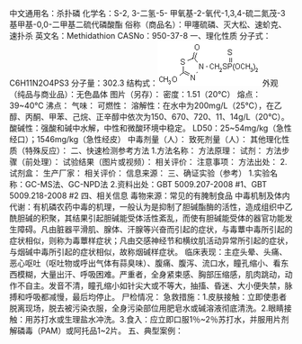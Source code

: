 中文通用名：杀扑磷
化学名：S-2, 3-二氢-5- 甲氧基-2-氧代-1,3,4-硫二氮茂-3基甲基-0,0-二甲基二硫代磷酸酯
俗称（商品名）：甲噻硫磷、灭大松、速蚧克、速扑杀
英文名：Methidathion
CASNo：950-37-8
一、理化性质
分子式：C6H11N2O4PS3
分子量：302.3
结构式：![结构式](./assets/duwu/杀扑磷/@0结构式.gif)
外观（纯品与商业品）：无色晶体
图片（另存）：
密度：1.51（20℃）
熔点：39~40℃
沸点：
气味：
可燃性：
溶解性：在水中为200mg/L（25℃），在乙醇、丙酮、甲苯、己烷、正辛醇中依次为150、670、720、11、14g/L（20℃）。
酸碱性：强酸和碱中水解，中性和微酸环境中稳定。
LD50：25~54mg/kg（急性经口）；1546mg/kg（急性经皮）
中毒剂量（人）：
致死剂量（人）：
其他理化性质（特殊反应）：
二、快速检测参考方法
1.方法名称：
方法原理：
试剂：
方法步骤（前处理）：
试验结果（图片或视频）：
相关评价：
注意事项：
方法出处：
2.试剂盒：
生产厂家：
相关评价：
信息来源：
三、确证实验（参考）
1.实验名称：GC-MS法、GC-NPD法
2.资料出处：GBT 5009.207-2008 #1、GBT 5009.218-2008 #2
四、相关信息
毒物来源：常见的有腌制食品
中毒机制及体内代谢：有机磷农药中毒的机理，一般认为是抑制了胆碱酯酶的活性，造成组织中乙酰胆碱的积聚，其结果引起胆碱能受体活性紊乱，而使有胆碱能受体的器官功能发生障碍。凡由脏器平滑肌、腺体、汗腺等兴奋而引起的症状，与毒蕈中毒所引起的症状相似，则称为毒蕈样症状；凡由交感神经节和横纹肌活动异常所引起的症状，与烟碱中毒所引起的症状相似，故称烟碱样症状。
临床表现：主症头晕、头痛、恶心呕吐（呕吐物或呼出气体有蒜臭味）、腹痛、腹泻、流口水，瞳孔缩小、看东西模糊，大量出汗、呼吸困难。严重者，全身紧束感、胸部压缩感，肌肉跳动，动作不自主。发音不清，瞳孔缩小如针尖大或不等大，抽搐、昏迷、大小便失禁，脉搏和呼吸都减慢，最后均停止。
尸检情况：
急救措施：1.皮肤接触：立即使患者脱离现场，脱去被污染衣服，全身污染部位用肥皂水或碱溶液彻底清洗。2.眼睛接触：用苏打水或生理盐水冲洗。3.食入：应立即口服1％~2％苏打水，并服用片剂解磷毒（PAM）或阿托品1~2片。
五、典型案例：
